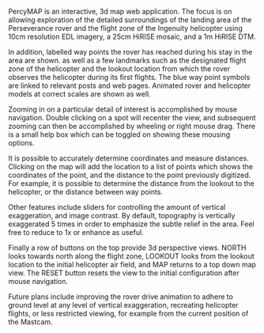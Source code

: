 PercyMAP is an interactive, 3d map web application. The focus is on allowing exploration of the detailed surroundings of the landing area of the Perseverance rover and the flight zone of the Ingenuity helicopter using 10cm resolution EDL imagery, a 25cm HiRISE mosaic, and a 1m HiRISE DTM.

In addition, labelled way points the rover has reached during his stay in the area are shown. as well as a few landmarks such as the designated flight zone of the helicopter and the lookout location from which the rover observes the helicopter during its first flights. The blue way point symbols are linked to relevant posts and web pages. Animated rover and helicopter models at correct scales are shown as well. 

Zooming in on a particular detail of interest is accomplished by mouse navigation. Double clicking on a spot will recenter the view, and subsequent zooming can then be accomplished by wheeling or right mouse drag. There is a small help box which can be toggled on showing these mousing options.

It is possible to accurately determine coordinates and measure distances. Clicking on the map will add the location to a list of points which shows the coordinates of the point, and the distance to the point previously digitized. For example, it is possible to determine the distance from the lookout to the helicopter, or the distance between way points.

Other features include sliders for controlling the amount of vertical exaggeration, and image contrast. By default, topography is vertically exaggerated 5 times in order to emphasize the subtle relief in the area. Feel free to reduce to 1x or enhance as useful.

Finally a row of buttons on the top provide 3d perspective views. NORTH looks towards north along the flight zone, LOOKOUT looks from the lookout location to the initial helicopter air field, and MAP returns to a top down map view. The RESET button resets the view to the initial configuration after mouse navigation.

Future plans include improving the rover drive animation to adhere to ground level at any level of vertical exaggeration, recreating helicopter flights, or less restricted viewing, for example from the current position of the Mastcam.

